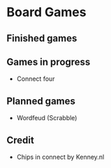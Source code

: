 # **Board Games**
## Finished games

## Games in progress
* Connect four

## Planned games
* Wordfeud (Scrabble)

## Credit
* Chips in connect by Kenney.nl
